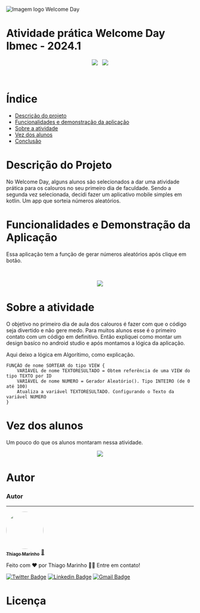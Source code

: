 ![Imagem logo Welcome Day](https://github.com/AmandaSenra/Ap2_Mobile/assets/94198321/d0fbcb85-6e4b-4f9f-aee8-38862a0e908c)

# Atividade prática Welcome Day Ibmec - 2024.1

<p align="center">
  <img loading="badges" src="https://img.shields.io/badge/2022.3.1_Patch%203-version?style=plastic&logo=androidstudio&logoColor=%23ffff&label=Giraffe&color=%23000080"/> &nbsp
  <img loading="badges" src="https://img.shields.io/badge/Realizado-Status?style=social&logo=android&logoColor=%23000080&label=Status&labelColor=%23FFFFFF&color=%23000080"/>
</p>
<br>


# Índice 
* [Descrição do projeto](#descrição-do-projeto)
* [Funcionalidades e demonstração da aplicação](#funcionalidades-e-demonstração-da-aplicação)
* [Sobre a atividade](#sobre-a-atividade)
* [Vez dos alunos](#vez-dos-alunos)
* [Conclusão](#conclusão)


# Descrição do Projeto
<p>No Welcome Day, alguns alunos são selecionados a dar uma atividade prática para os calouros no seu primeiro dia de faculdade. Sendo a segunda vez selecionada, decidi fazer um aplicativo mobile simples em kotlin. Um app que sorteia números aleatórios.</p>


# Funcionalidades e Demonstração da Aplicação
<p>Essa aplicação tem a função de gerar números aleatórios após clique em botão.</p>
<br>
<p align="center">
  <img loading="gif" src="https://github.com/AmandaSenra/Ap2_Mobile/assets/94198321/f818a102-adeb-4a7f-a331-1fc7511b4165"/>
</p>


# Sobre a atividade
<p>O objetivo no primeiro dia de aula dos calouros é fazer com que o código seja divertido e não gere medo. Para muitos alunos esse é o primeiro contato com um código em definitivo. Então expliquei como montar um design basíco no android studio e após montamos a lógica da aplicação.</p>

<p>Aqui deixo a lógica em Algorítimo, como explicação.</p>

```
FUNÇÃO de nome SORTEAR do tipo VIEW {
    VARIÁVEL de nome TEXTORESULTADO = Obtem referência de uma VIEW do tipo TEXTO por ID
    VARIÁVEL de nome NUMERO = Gerador Aleatório(). Tipo INTEIRO (de 0 até 100)
    Atualiza a variável TEXTORESULTADO. Configurando o Texto da variável NUMERO
}
```

# Vez dos alunos
Um pouco do que os alunos montaram nessa atividade.
<p align="center">
  <img loading="gif" src="https://github.com/AmandaSenra/Ap2_Mobile/assets/94198321/6e8d26f2-826a-4bf6-8e8f-4287e32ba3fe"/>
</p>

# Autor

### Autor
---

<a href="https://blog.rocketseat.com.br/author/thiago/">
 <img style="border-radius: 50%;" src="https://avatars3.githubusercontent.com/u/380327?s=460&u=61b426b901b8fe02e12019b1fdb67bf0072d4f00&v=4" width="100px;" alt=""/>
 <br />
 <sub><b>Thiago Marinho</b></sub></a> <a href="https://blog.rocketseat.com.br/author/thiago//" title="Rocketseat">🚀</a>


Feito com ❤️ por Thiago Marinho 👋🏽 Entre em contato!

[![Twitter Badge](https://img.shields.io/badge/-@tgmarinho-1ca0f1?style=flat-square&labelColor=1ca0f1&logo=twitter&logoColor=white&link=https://twitter.com/tgmarinho)](https://twitter.com/tgmarinho) [![Linkedin Badge](https://img.shields.io/badge/-Thiago-blue?style=flat-square&logo=Linkedin&logoColor=white&link=https://www.linkedin.com/in/tgmarinho/)](https://www.linkedin.com/in/tgmarinho/) 
[![Gmail Badge](https://img.shields.io/badge/-tgmarinho@gmail.com-c14438?style=flat-square&logo=Gmail&logoColor=white&link=mailto:tgmarinho@gmail.com)](mailto:tgmarinho@gmail.com)

# Licença


